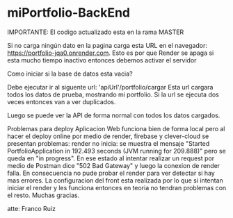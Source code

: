 # miPortfolio-BackEnd

IMPORTANTE: El codigo actualizado esta en la rama MASTER

Si no carga ningún dato en la pagina carga esta URL en el navegador: https://portfolio-jqa0.onrender.com. Esto es por que Render se apaga si esta mucho tiempo inactivo entonces debemos activar el servidor

Como iniciar si la base de datos esta vacia? 

Debe ejecutar ir al siguente url: 'apiUrl'/portfolio/cargar
Esta url cargara todos los datos de prueba, mostrando mi portfolio. Si la url se ejecuta dos veces entonces van a ver duplicados. 

Luego se puede ver la API de forma normal con todos los datos cargados. 

Problemas para deploy
Aplicacion Web funciona bien de forma local pero al hacer el deploy online por medio de render, firebase y clever-cloud se presentan problemas:
render no inicia: se muestra el mensaje "Started PortfolioApplication in 192.493 seconds (JVM running for 209.888)" pero se queda en "in progress". 
En ese estado al intentar realizar un request por medio de Postman dice "502 Bad Gateway" y luego la conexion de render falla. 
En consecuencia no pude probar el render para ver detectar si hay mas errores. La configuracion del front esta realizada por lo que si intentan iniciar el render
y les funciona entonces en teoria no tendran problemas con el resto. Muchas gracias. 

atte: Franco Ruiz 



